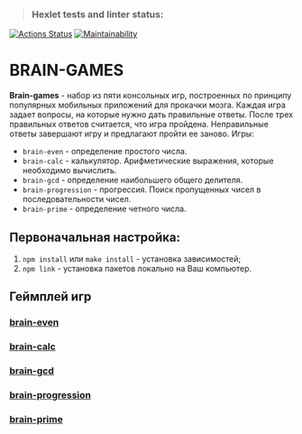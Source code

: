 > ### Hexlet tests and linter status:
[![Actions Status](https://github.com/Polyquid/frontend-project-44/actions/workflows/hexlet-check.yml/badge.svg)](https://github.com/Polyquid/frontend-project-44/actions)
[![Maintainability](https://api.codeclimate.com/v1/badges/c19f632f864627b6f4ed/maintainability)](https://codeclimate.com/github/Polyquid/frontend-project-44/maintainability)

# BRAIN-GAMES
**Brain-games** - набор из пяти консольных игр, построенных по принципу популярных мобильных приложений для прокачки мозга. Каждая игра задает вопросы, на которые нужно дать правильные ответы. После трех правильных ответов считается, что игра пройдена. Неправильные ответы завершают игру и предлагают пройти ее заново. Игры:

- `brain-even` - определение простого числа.
- `brain-calc` - калькулятор. Арифметические выражения, которые необходимо вычислить.
- `brain-gcd` - определение наибольшего общего делителя.
- `brain-progression` - прогрессия. Поиск пропущенных чисел в последовательности чисел.
- `brain-prime` - определение четного числа.

## Первоначальная настройка:
1. `npm install` или `make install` - установка зависимостей;
2. `npm link` - установка пакетов локально на Ваш компьютер.

## Геймплей игр
### [brain-even](https://asciinema.org/a/tgJx7Hhz8t9dkosjNHGrH4Emb)
### [brain-calc](https://asciinema.org/a/byvfkomvzqK0DbnAEH3z7BbEe)
### [brain-gcd](https://asciinema.org/a/BhTm8Qhon9Lb8XtzE5Cr5vOIE)
### [brain-progression](https://asciinema.org/a/36UyGQIW1r05JsStIsfgQ8Onj)
### [brain-prime](https://asciinema.org/a/YPZzP0EGhmpJA7xykXgAKFtzm)